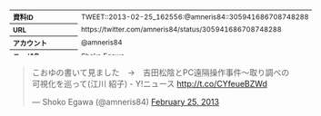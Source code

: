 <table style="font-size: 9pt; width: 610px; margin-bottom: 20px; height: 80px;">
<tbody>
    <tr>
        <th align=left>資料ID</th>
        <td align=left>TWEET::2013-02-25_162556:@amneris84::305941686708748288</td>
    </tr>
    <tr>
        <th align=left>URL</th>
        <td align=left>https://twitter.com/amneris84/status/305941686708748288</td>
    </tr>
    <tr>
        <th align=left>アカウント</th>
        <td align=left>@amneris84</td>
    </tr>
    <tr>
        <th align=left>ユーザ名</th>
        <td align=left>Shoko Egawa</td>
    </tr>
    <tr>
        <th align=left>ツイートの記録日時</th>
        <td align=left>created_at 2022-08-26_0406</td>
    </tr>
</tbody>
</table>
<blockquote class="twitter-tweet" data-width="450"  data-lang="ja"><p lang="ja" dir="ltr">こおゆの書いて見ました　→　吉田松陰とPC遠隔操作事件～取り調べの可視化を巡って(江川 紹子) - Y!ニュース <a href="http://t.co/CYfeueBZWd">http://t.co/CYfeueBZWd</a></p>&mdash; Shoko Egawa (@amneris84) <a href="https://twitter.com/amneris84/status/305941686708748288?ref_src=twsrc%5Etfw">February 25, 2013</a></blockquote>
<script async src="https://platform.twitter.com/widgets.js" charset="utf-8"></script>


